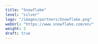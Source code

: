 ```yaml
---
title: "Snowflake"
level: "silver"
logo: "/images/partners/Snowflake.png"
webUrl: "https://www.snowflake.com/en/"
weight: 2
draft: true
---
```

